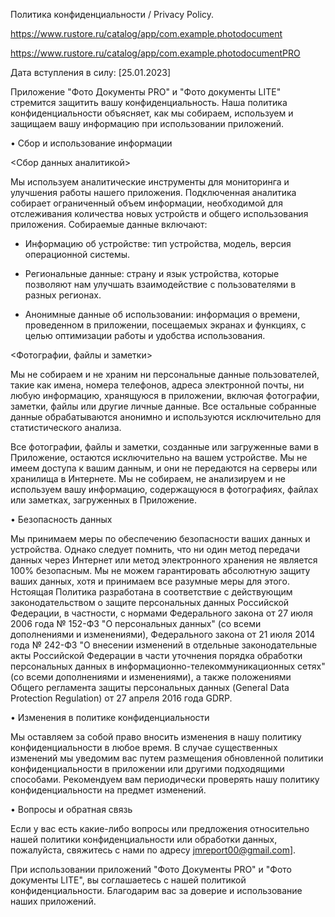 Политика конфиденциальности / Privacy Policy.

https://www.rustore.ru/catalog/app/com.example.photodocument

https://www.rustore.ru/catalog/app/com.example.photodocumentPRO

Дата вступления в силу: [25.01.2023]

Приложение "Фото Документы PRO" и "Фото документы LITE" стремится защитить вашу конфиденциальность. Наша политика конфиденциальности объясняет, как мы собираем, используем и защищаем вашу информацию при использовании приложений.


• Сбор и использование информации

<Сбор данных аналитикой>

Мы используем аналитические инструменты для мониторинга и улучшения работы нашего приложения. Подключенная аналитика собирает ограниченный объем информации, необходимой для отслеживания количества новых устройств и общего использования приложения. Собираемые данные включают:

- Информацию об устройстве: тип устройства, модель, версия операционной системы.

- Региональные данные: страну и язык устройства, которые позволяют нам улучшать взаимодействие с пользователями в разных регионах.

- Анонимные данные об использовании: информация о времени, проведенном в приложении, посещаемых экранах и функциях, с целью оптимизации работы и удобства использования.


<Фотографии, файлы и заметки>

Мы не собираем и не храним ни персональные данные пользователей, такие как имена, номера телефонов, адреса электронной почты, ни любую информацию, хранящуюся в приложении, включая фотографии, заметки, файлы или другие личные данные. Все остальные собранные данные обрабатываются анонимно и используются исключительно для статистического анализа.

Все фотографии, файлы и заметки, созданные или загруженные вами в Приложение, остаются исключительно на вашем устройстве. Мы не имеем доступа к вашим данным, и они не передаются на серверы или хранилища в Интернете. Мы не собираем, не анализируем и не используем вашу информацию, содержащуюся в фотографиях, файлах или заметках, загруженных в Приложение.


• Безопасность данных

Мы принимаем меры по обеспечению безопасности ваших данных и устройства. Однако следует помнить, что ни один метод передачи данных через Интернет или метод электронного хранения не является 100% безопасным. Мы не можем гарантировать абсолютную защиту ваших данных, хотя и принимаем все разумные меры для этого. Нстоящая Политика разработана в соответствие с действующим законодательством о защите персональных данных Российской Федерации, в частности, с нормами Федерального закона от 27 июля 2006 года № 152-ФЗ "О персональных данных" (со всеми дополнениями и изменениями), Федерального закона от 21 июля 2014 года № 242-ФЗ "О внесении изменений в отдельные законодательные акты Российской Федерации в части уточнения порядка обработки персональных данных в информационно-телекоммуникационных сетях" (со всеми дополнениями и изменениями), а также положениями Общего регламента защиты персональных данных (General Data Protection Regulation) от 27 апреля 2016 года GDRP.

• Изменения в политике конфиденциальности

Мы оставляем за собой право вносить изменения в нашу политику конфиденциальности в любое время. В случае существенных изменений мы уведомим вас путем размещения обновленной политики конфиденциальности в приложении или другими подходящими способами. Рекомендуем вам периодически проверять нашу политику конфиденциальности на предмет изменений.

• Вопросы и обратная связь

Если у вас есть какие-либо вопросы или предложения относительно нашей политики конфиденциальности или обработки данных, пожалуйста, свяжитесь с нами по адресу jmreport00@gmail.com].

При использовании приложений "Фото Документы PRO" и "Фото документы LITE", вы соглашаетесь с нашей политикой конфиденциальности. Благодарим вас за доверие и использование наших приложений.
